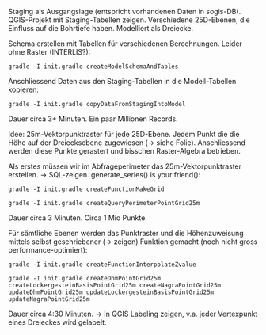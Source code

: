 Staging als Ausgangslage (entspricht vorhandenen Daten in sogis-DB). QGIS-Projekt mit Staging-Tabellen zeigen. Verschiedene 25D-Ebenen, die Einfluss auf die Bohrtiefe haben. Modelliert als Dreiecke.

Schema erstellen mit Tabellen für verschiedenen Berechnungen. Leider ohne Raster (INTERLIS?):

```
gradle -I init.gradle createModelSchemaAndTables
```

Anschliessend Daten aus den Staging-Tabellen in die Modell-Tabellen kopieren:

```
gradle -I init.gradle copyDataFromStagingIntoModel
```

Dauer circa 3+ Minuten. Ein paar Millionen Records.

Idee: 25m-Vektorpunktraster für jede 25D-Ebene. Jedem Punkt die die Höhe auf der Dreiecksebene zugewiesen (-> siehe Folie). Anschliessend werden diese Punkte gerastert und bisschen Raster-Algebra betrieben.

Als erstes müssen wir im Abfrageperimeter das 25m-Vektorpunktraster erstellen. -> SQL-zeigen. generate_series() is your friend():

```
gradle -I init.gradle createFunctionMakeGrid
```

```
gradle -I init.gradle createQueryPerimeterPointGrid25m
```

Dauer circa 3 Minuten. Circa 1 Mio Punkte.

Für sämtliche Ebenen werden das Punktraster und die Höhenzuweisung mittels selbst geschriebener (-> zeigen) Funktion gemacht (noch nicht gross performance-optimiert):

```
gradle -I init.gradle createFunctionInterpolateZvalue
```

```
gradle -I init.gradle createDhmPointGrid25m createLockergesteinBasisPointGrid25m createNagraPointGrid25m updateDhmPointGrid25m updateLockergesteinBasisPointGrid25m updateNagraPointGrid25m
```

Dauer circa 4:30 Minuten. -> In QGIS Labeling zeigen, v.a. jeder Vertexpunkt eines Dreieckes wird gelabelt.

